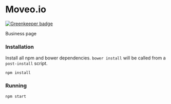 # Moveo.io

[![Greenkeeper badge](https://badges.greenkeeper.io/Swaagie/moveo.io.svg)](https://greenkeeper.io/)

Business page

### Installation

Install all npm and bower dependencies. `bower install` will be called from a
`post-install` script.

```
npm install
```

### Running

```
npm start
```